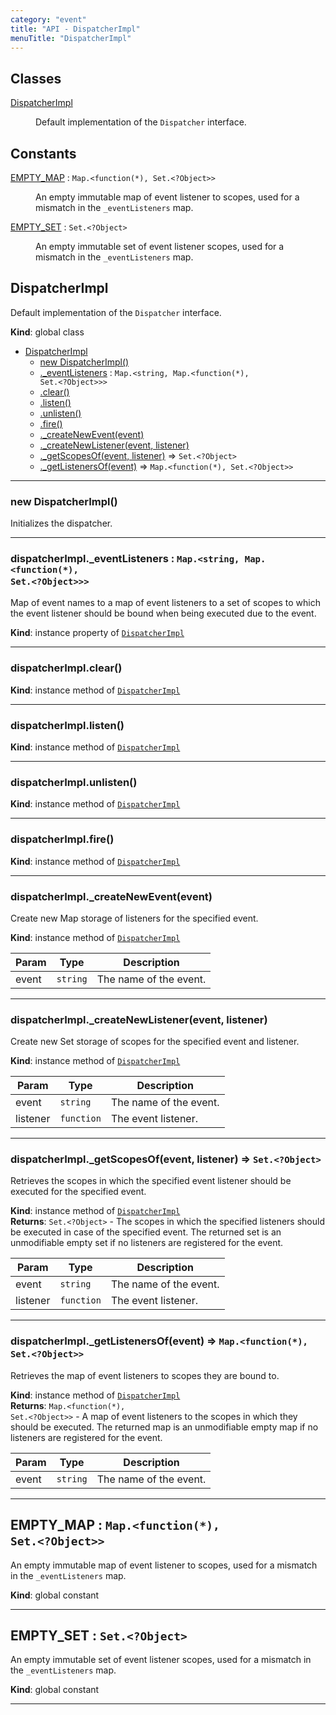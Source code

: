 ```yaml
---
category: "event"
title: "API - DispatcherImpl"
menuTitle: "DispatcherImpl"
---
```


## Classes

<dl>
<dt><a href="#DispatcherImpl">DispatcherImpl</a></dt>
<dd><p>Default implementation of the <code>Dispatcher</code> interface.</p>
</dd>
</dl>

## Constants

<dl>
<dt><a href="#EMPTY_MAP">EMPTY_MAP</a> : <code>Map.&lt;function(*), Set.&lt;?Object&gt;&gt;</code></dt>
<dd><p>An empty immutable map of event listener to scopes, used for a mismatch in
the <code>_eventListeners</code> map.</p>
</dd>
<dt><a href="#EMPTY_SET">EMPTY_SET</a> : <code>Set.&lt;?Object&gt;</code></dt>
<dd><p>An empty immutable set of event listener scopes, used for a mismatch in the
<code>_eventListeners</code> map.</p>
</dd>
</dl>

## DispatcherImpl&nbsp;<a name="DispatcherImpl" href="https://github.com/seznam/ima/tree/17.7.0/event/DispatcherImpl.js#L33" target="_blank"><span class="icon"><i class="fas fa-external-link-alt fa-xs"></i></span></a>
Default implementation of the <code>Dispatcher</code> interface.

**Kind**: global class  

* [DispatcherImpl](#DispatcherImpl)
    * [new DispatcherImpl()](#new_DispatcherImpl_new)
    * [._eventListeners](#DispatcherImpl+_eventListeners) : <code>Map.&lt;string, Map.&lt;function(\*), Set.&lt;?Object&gt;&gt;&gt;</code>
    * [.clear()](#DispatcherImpl+clear)
    * [.listen()](#DispatcherImpl+listen)
    * [.unlisten()](#DispatcherImpl+unlisten)
    * [.fire()](#DispatcherImpl+fire)
    * [._createNewEvent(event)](#DispatcherImpl+_createNewEvent)
    * [._createNewListener(event, listener)](#DispatcherImpl+_createNewListener)
    * [._getScopesOf(event, listener)](#DispatcherImpl+_getScopesOf) ⇒ <code>Set.&lt;?Object&gt;</code>
    * [._getListenersOf(event)](#DispatcherImpl+_getListenersOf) ⇒ <code>Map.&lt;function(\*), Set.&lt;?Object&gt;&gt;</code>


* * *

### new DispatcherImpl()&nbsp;<a name="new_DispatcherImpl_new"></a>
Initializes the dispatcher.


* * *

### dispatcherImpl.\_eventListeners : <code>Map.&lt;string, Map.&lt;function(\*), Set.&lt;?Object&gt;&gt;&gt;</code>&nbsp;<a name="DispatcherImpl+_eventListeners" href="https://github.com/seznam/ima/tree/17.7.0/event/DispatcherImpl.js#L43" target="_blank"><span class="icon"><i class="fas fa-external-link-alt fa-xs"></i></span></a>
Map of event names to a map of event listeners to a set of scopes to
which the event listener should be bound when being executed due to
the event.

**Kind**: instance property of [<code>DispatcherImpl</code>](#DispatcherImpl)  

* * *

### dispatcherImpl.clear()&nbsp;<a name="DispatcherImpl+clear" href="https://github.com/seznam/ima/tree/17.7.0/event/DispatcherImpl.js#L49" target="_blank"><span class="icon"><i class="fas fa-external-link-alt fa-xs"></i></span></a>
**Kind**: instance method of [<code>DispatcherImpl</code>](#DispatcherImpl)  

* * *

### dispatcherImpl.listen()&nbsp;<a name="DispatcherImpl+listen" href="https://github.com/seznam/ima/tree/17.7.0/event/DispatcherImpl.js#L58" target="_blank"><span class="icon"><i class="fas fa-external-link-alt fa-xs"></i></span></a>
**Kind**: instance method of [<code>DispatcherImpl</code>](#DispatcherImpl)  

* * *

### dispatcherImpl.unlisten()&nbsp;<a name="DispatcherImpl+unlisten" href="https://github.com/seznam/ima/tree/17.7.0/event/DispatcherImpl.js#L83" target="_blank"><span class="icon"><i class="fas fa-external-link-alt fa-xs"></i></span></a>
**Kind**: instance method of [<code>DispatcherImpl</code>](#DispatcherImpl)  

* * *

### dispatcherImpl.fire()&nbsp;<a name="DispatcherImpl+fire" href="https://github.com/seznam/ima/tree/17.7.0/event/DispatcherImpl.js#L118" target="_blank"><span class="icon"><i class="fas fa-external-link-alt fa-xs"></i></span></a>
**Kind**: instance method of [<code>DispatcherImpl</code>](#DispatcherImpl)  

* * *

### dispatcherImpl.\_createNewEvent(event)&nbsp;<a name="DispatcherImpl+_createNewEvent" href="https://github.com/seznam/ima/tree/17.7.0/event/DispatcherImpl.js#L145" target="_blank"><span class="icon"><i class="fas fa-external-link-alt fa-xs"></i></span></a>
Create new Map storage of listeners for the specified event.

**Kind**: instance method of [<code>DispatcherImpl</code>](#DispatcherImpl)  

| Param | Type | Description |
| --- | --- | --- |
| event | <code>string</code> | The name of the event. |


* * *

### dispatcherImpl.\_createNewListener(event, listener)&nbsp;<a name="DispatcherImpl+_createNewListener" href="https://github.com/seznam/ima/tree/17.7.0/event/DispatcherImpl.js#L156" target="_blank"><span class="icon"><i class="fas fa-external-link-alt fa-xs"></i></span></a>
Create new Set storage of scopes for the specified event and listener.

**Kind**: instance method of [<code>DispatcherImpl</code>](#DispatcherImpl)  

| Param | Type | Description |
| --- | --- | --- |
| event | <code>string</code> | The name of the event. |
| listener | <code>function</code> | The event listener. |


* * *

### dispatcherImpl.\_getScopesOf(event, listener) ⇒ <code>Set.&lt;?Object&gt;</code>&nbsp;<a name="DispatcherImpl+_getScopesOf" href="https://github.com/seznam/ima/tree/17.7.0/event/DispatcherImpl.js#L172" target="_blank"><span class="icon"><i class="fas fa-external-link-alt fa-xs"></i></span></a>
Retrieves the scopes in which the specified event listener should be
executed for the specified event.

**Kind**: instance method of [<code>DispatcherImpl</code>](#DispatcherImpl)  
**Returns**: <code>Set.&lt;?Object&gt;</code> - The scopes in which the specified listeners
        should be executed in case of the specified event. The returned
        set is an unmodifiable empty set if no listeners are registered
        for the event.  

| Param | Type | Description |
| --- | --- | --- |
| event | <code>string</code> | The name of the event. |
| listener | <code>function</code> | The event listener. |


* * *

### dispatcherImpl.\_getListenersOf(event) ⇒ <code>Map.&lt;function(\*), Set.&lt;?Object&gt;&gt;</code>&nbsp;<a name="DispatcherImpl+_getListenersOf" href="https://github.com/seznam/ima/tree/17.7.0/event/DispatcherImpl.js#L191" target="_blank"><span class="icon"><i class="fas fa-external-link-alt fa-xs"></i></span></a>
Retrieves the map of event listeners to scopes they are bound to.

**Kind**: instance method of [<code>DispatcherImpl</code>](#DispatcherImpl)  
**Returns**: <code>Map.&lt;function(\*), Set.&lt;?Object&gt;&gt;</code> - A map of event listeners to the
        scopes in which they should be executed. The returned map is an
        unmodifiable empty map if no listeners are registered for the
        event.  

| Param | Type | Description |
| --- | --- | --- |
| event | <code>string</code> | The name of the event. |


* * *

## EMPTY\_MAP : <code>Map.&lt;function(\*), Set.&lt;?Object&gt;&gt;</code>&nbsp;<a name="EMPTY_MAP" href="https://github.com/seznam/ima/tree/17.7.0/event/DispatcherImpl.js#L11" target="_blank"><span class="icon"><i class="fas fa-external-link-alt fa-xs"></i></span></a>
An empty immutable map of event listener to scopes, used for a mismatch in
the <code>_eventListeners</code> map.

**Kind**: global constant  

* * *

## EMPTY\_SET : <code>Set.&lt;?Object&gt;</code>&nbsp;<a name="EMPTY_SET" href="https://github.com/seznam/ima/tree/17.7.0/event/DispatcherImpl.js#L20" target="_blank"><span class="icon"><i class="fas fa-external-link-alt fa-xs"></i></span></a>
An empty immutable set of event listener scopes, used for a mismatch in the
<code>_eventListeners</code> map.

**Kind**: global constant  

* * *

